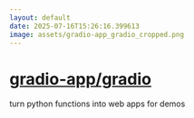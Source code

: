 ```yaml
---
layout: default
date: 2025-07-16T15:26:16.399613
image: assets/gradio-app_gradio_cropped.png
---
```


# [gradio-app/gradio](https://github.com/gradio-app/gradio)

turn python functions into web apps for demos
